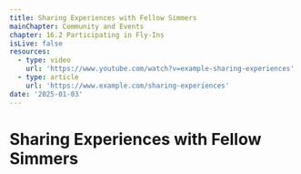 ```yaml
---
title: Sharing Experiences with Fellow Simmers
mainChapter: Community and Events
chapter: 16.2 Participating in Fly-Ins
isLive: false
resources:
  - type: video
    url: 'https://www.youtube.com/watch?v=example-sharing-experiences'
  - type: article
    url: 'https://www.example.com/sharing-experiences'
date: '2025-01-03'
---
```


# Sharing Experiences with Fellow Simmers
